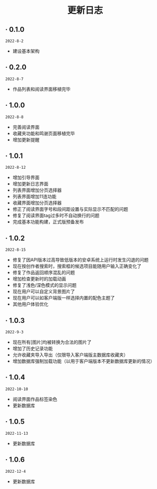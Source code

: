 <h1 align="center">更新日志</h1>

##  · 0.1.0
`2022-8-2`

* 建设基本架构


##  · 0.2.0
`2022-8-7`

* 作品列表和阅读界面移植完毕


##  · 1.0.0
`2022-8-8`

* 完善阅读界面
* 收藏夹功能和鸣谢页面移植完毕
* 增加更新提醒


##  · 1.0.1
`2022-8-12`

* 增加引导界面
* 增加更新日志界面
* 列表界面增加分页选择器
* 列表界面增加11连功能
* 收藏界面增加分页选择器
* 修正了阅读界面字号和段间距设置与实际显示不匹配的问题
* 修复了阅读界面tag过多时不自动换行的问题
* 完成基本功能构建，正式版预备发布

##  · 1.0.2
`2022-8-15`

* 修复了因API版本过高导致低版本的安卓系统上运行时发生闪退的问题
* 现在按创作者搜索时，搜索框的候选项目能随用户输入正确变化了
* 修复了作品返回顺序混乱的问题
* 增加检查更新时的加载动画
* 修复了浅色/深色模式的显示问题
* 现在用户可以自定义背景图片了
* 现在用户可以如客户端版一样选择内置的配色主题了
* 其他用户体验优化

##  · 1.0.3
`2022-9-3`

* 现在所有[图片]均被转换为合法的图片了
* 增加了历史记录功能
* 允许收藏夹导入导出（仅限导入客户端版主数据库收藏夹）
* 增加数据库强制加载功能（以用于客户端版本不更新数据库更新的情况）

##  · 1.0.4
`2022-10-10`

* 阅读界面作品标签染色
* 更新数据库

##  · 1.0.5
`2022-11-13`

* 更新数据库

##  · 1.0.6
`2022-12-4`

* 更新数据库